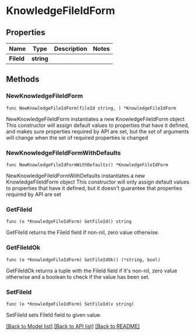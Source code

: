 # KnowledgeFileIdForm

## Properties

Name | Type | Description | Notes
------------ | ------------- | ------------- | -------------
**FileId** | **string** |  | 

## Methods

### NewKnowledgeFileIdForm

`func NewKnowledgeFileIdForm(fileId string, ) *KnowledgeFileIdForm`

NewKnowledgeFileIdForm instantiates a new KnowledgeFileIdForm object
This constructor will assign default values to properties that have it defined,
and makes sure properties required by API are set, but the set of arguments
will change when the set of required properties is changed

### NewKnowledgeFileIdFormWithDefaults

`func NewKnowledgeFileIdFormWithDefaults() *KnowledgeFileIdForm`

NewKnowledgeFileIdFormWithDefaults instantiates a new KnowledgeFileIdForm object
This constructor will only assign default values to properties that have it defined,
but it doesn't guarantee that properties required by API are set

### GetFileId

`func (o *KnowledgeFileIdForm) GetFileId() string`

GetFileId returns the FileId field if non-nil, zero value otherwise.

### GetFileIdOk

`func (o *KnowledgeFileIdForm) GetFileIdOk() (*string, bool)`

GetFileIdOk returns a tuple with the FileId field if it's non-nil, zero value otherwise
and a boolean to check if the value has been set.

### SetFileId

`func (o *KnowledgeFileIdForm) SetFileId(v string)`

SetFileId sets FileId field to given value.



[[Back to Model list]](../README.md#documentation-for-models) [[Back to API list]](../README.md#documentation-for-api-endpoints) [[Back to README]](../README.md)


